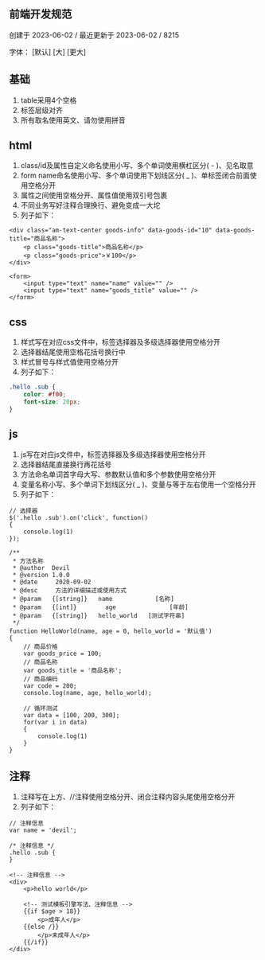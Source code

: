 ## 前端开发规范

创建于 2023-06-02 / 最近更新于 2023-06-02 / 8215

字体： \[默认\] \[大\] \[更大\]

## 基础

1.  table采用4个空格
2.  标签层级对齐
3.  所有取名使用英文、请勿使用拼音

## html

1.  class/id及属性自定义命名使用小写、多个单词使用横杠区分( - )、见名取意
2.  form name命名使用小写、多个单词使用下划线区分( \_ )、单标签闭合前面使用空格分开
3.  属性之间使用空格分开、属性值使用双引号包裹
4.  不同业务写好注释合理换行、避免变成一大坨
5.  列子如下：

```
<div class="am-text-center goods-info" data-goods-id="10" data-goods-title="商品名称">
    <p class="goods-title">商品名称</p>
    <p class="goods-price">￥100</p>
</div>

<form>
    <input type="text" name="name" value="" />
    <input type="text" name="goods_title" value="" />
</form>
```

## css

1.  样式写在对应css文件中，标签选择器及多级选择器使用空格分开
2.  选择器结尾使用空格花括号换行中
3.  样式冒号与样式值使用空格分开
4.  列子如下：

```css
.hello .sub {
    color: #f00;
    font-size: 20px;
}
```

## js

1.  js写在对应js文件中，标签选择器及多级选择器使用空格分开
2.  选择器结尾直接换行再花括号
3.  方法命名单词首字母大写、参数默认值和多个参数使用空格分开
4.  变量名称小写、多个单词下划线区分( \_ )、变量与等于左右使用一个空格分开
5.  列子如下：

```
// 选择器
$('.hello .sub').on('click', function()
{
    console.log(1)
});

/**
 * 方法名称
 * @author  Devil
 * @version 1.0.0
 * @date     2020-09-02
 * @desc     方法的详细描述或使用方式
 * @param   {[string]}   name            [名称]
 * @param   {[int]}        age               [年龄]
 * @param   {[string]}   hello_world   [测试字符串]
 */
function HelloWorld(name, age = 0, hello_world = '默认值')
{
    // 商品价格
    var goods_price = 100;
    // 商品名称
    var goods_title = '商品名称';
    // 商品编码
    var code = 200;
    console.log(name, age, hello_world);

    // 循环测试
    var data = [100, 200, 300];
    for(var i in data)
    {
        console.log(1)
    }
}
```

## 注释

1.  注释写在上方、//注释使用空格分开、闭合注释内容头尾使用空格分开
2.  列子如下：

```
// 注释信息
var name = 'devil';

/* 注释信息 */
.hello .sub {
}

<!-- 注释信息 -->
<div>
    <p>hello world</p>

    <!-- 测试模板引擎写法、注释信息 -->
    {{if $age > 18}}
        <p>成年人</p>
    {{else /}}
        </p>未成年人</p>
    {{/if}}
</div>
```